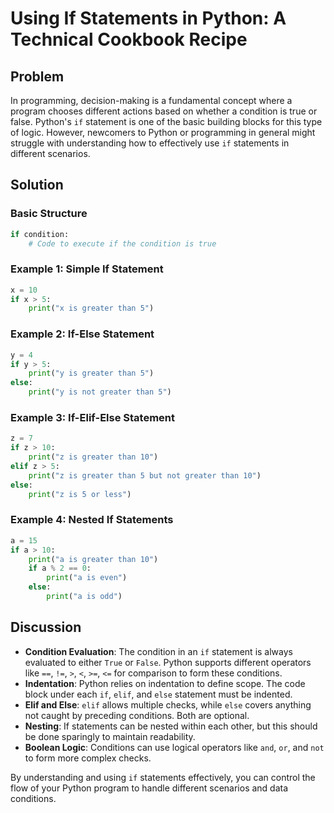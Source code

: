# Using If Statements in Python: A Technical Cookbook Recipe

## Problem

In programming, decision-making is a fundamental concept where a program chooses different actions based on whether a condition is true or false. Python's `if` statement is one of the basic building blocks for this type of logic. However, newcomers to Python or programming in general might struggle with understanding how to effectively use `if` statements in different scenarios.

## Solution

### Basic Structure

```python
if condition:
    # Code to execute if the condition is true
```

### Example 1: Simple If Statement

```python
x = 10
if x > 5:
    print("x is greater than 5")
```

### Example 2: If-Else Statement

```python
y = 4
if y > 5:
    print("y is greater than 5")
else:
    print("y is not greater than 5")
```

### Example 3: If-Elif-Else Statement

```python
z = 7
if z > 10:
    print("z is greater than 10")
elif z > 5:
    print("z is greater than 5 but not greater than 10")
else:
    print("z is 5 or less")
```

### Example 4: Nested If Statements

```python
a = 15
if a > 10:
    print("a is greater than 10")
    if a % 2 == 0:
        print("a is even")
    else:
        print("a is odd")
```

## Discussion

- **Condition Evaluation**: The condition in an `if` statement is always evaluated to either `True` or `False`. Python supports different operators like `==`, `!=`, `>`, `<`, `>=`, `<=` for comparison to form these conditions.
- **Indentation**: Python relies on indentation to define scope. The code block under each `if`, `elif`, and `else` statement must be indented.
- **Elif and Else**: `elif` allows multiple checks, while `else` covers anything not caught by preceding conditions. Both are optional.
- **Nesting**: If statements can be nested within each other, but this should be done sparingly to maintain readability.
- **Boolean Logic**: Conditions can use logical operators like `and`, `or`, and `not` to form more complex checks.

By understanding and using `if` statements effectively, you can control the flow of your Python program to handle different scenarios and data conditions.
